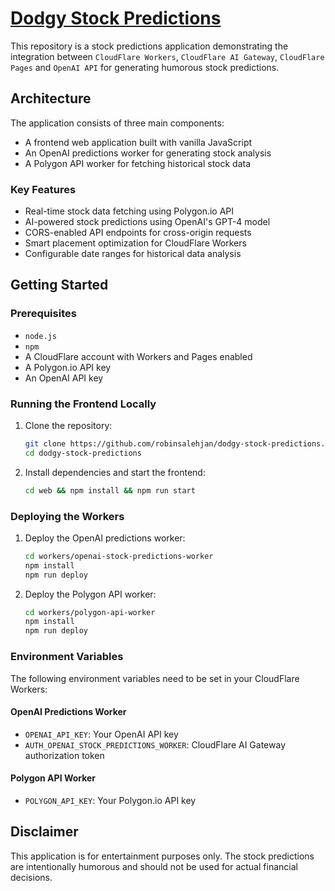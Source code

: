 # [Dodgy Stock Predictions](https://dodgy-stock-predictions.pages.dev/)

This repository is a stock predictions application demonstrating the integration between `CloudFlare Workers`, `CloudFlare AI Gateway`, `CloudFlare Pages` and `OpenAI API` for generating humorous stock predictions.

## Architecture

The application consists of three main components:
- A frontend web application built with vanilla JavaScript
- An OpenAI predictions worker for generating stock analysis
- A Polygon API worker for fetching historical stock data

### Key Features
- Real-time stock data fetching using Polygon.io API
- AI-powered stock predictions using OpenAI's GPT-4 model
- CORS-enabled API endpoints for cross-origin requests
- Smart placement optimization for CloudFlare Workers
- Configurable date ranges for historical data analysis

## Getting Started

### Prerequisites
- `node.js`
- `npm`
- A CloudFlare account with Workers and Pages enabled
- A Polygon.io API key
- An OpenAI API key

### Running the Frontend Locally
1. Clone the repository:
   ```sh
   git clone https://github.com/robinsalehjan/dodgy-stock-predictions.git
   cd dodgy-stock-predictions
   ```

2. Install dependencies and start the frontend:
   ```sh
   cd web && npm install && npm run start
   ```

### Deploying the Workers

1. Deploy the OpenAI predictions worker:
   ```sh
   cd workers/openai-stock-predictions-worker
   npm install
   npm run deploy
   ```

2. Deploy the Polygon API worker:
   ```sh
   cd workers/polygon-api-worker
   npm install
   npm run deploy
   ```

### Environment Variables

The following environment variables need to be set in your CloudFlare Workers:

#### OpenAI Predictions Worker
- `OPENAI_API_KEY`: Your OpenAI API key
- `AUTH_OPENAI_STOCK_PREDICTIONS_WORKER`: CloudFlare AI Gateway authorization token

#### Polygon API Worker
- `POLYGON_API_KEY`: Your Polygon.io API key

## Disclaimer

This application is for entertainment purposes only. The stock predictions are intentionally humorous and should not be used for actual financial decisions.
